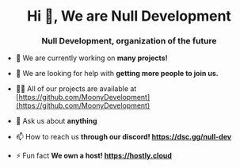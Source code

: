 <h1 align="center">Hi 👋, We are Null Development</h1>
<h3 align="center">Null Development, organization of the future</h3>

- 🔭 We are currently working on **many projects!**

- 🤝 We are looking for help with **getting more people to join us.**

- 👨‍💻 All of our projects are available at [https://github.com/MoonyDevelopment](https://github.com/MoonyDevelopment)

- 💬 Ask us about **anything**

- 📫 How to reach us **through our discord! https://dsc.gg/null-dev**

- ⚡ Fun fact **We own a host! https://hostly.cloud**
